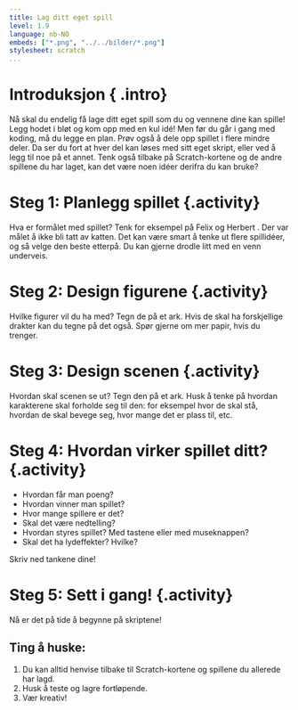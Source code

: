```yaml
---
title: Lag ditt eget spill
level: 1.9
language: nb-NO
embeds: ["*.png", "../../bilder/*.png"]
stylesheet: scratch
...
```


# Introduksjon { .intro}

Nå skal du endelig få lage ditt eget spill som du og vennene dine kan spille! 
Legg hodet i bløt og kom opp med en kul idé! 
Men før du går i gang med koding, må du legge en plan. Prøv også å dele opp spillet i flere mindre
deler. Da ser du fort at hver del kan løses med sitt eget skript, eller ved å legg til noe på et
annet. Tenk også tilbake på Scratch-kortene og de andre spillene du har laget, 
kan det være noen idéer derifra du kan bruke?

# Steg 1: Planlegg spillet {.activity}

Hva er formålet med spillet? Tenk for eksempel på Felix og Herbert . Der var målet å ikke bli tatt av
katten. Det kan være smart å tenke ut flere spillidéer, og så velge den beste etterpå. Du kan gjerne
drodle litt med en venn underveis.

# Steg 2: Design figurene {.activity}

Hvilke figurer vil du ha med? Tegn de på et ark. Hvis de skal ha forskjellige drakter kan du
tegne på det også. Spør gjerne om mer papir, hvis du trenger. 

# Steg 3: Design scenen {.activity}

Hvordan skal scenen se ut? Tegn den på et ark. Husk å tenke på hvordan karakterene skal
forholde seg til den: for eksempel hvor de skal stå, hvordan de skal bevege seg, hvor mange det er
plass til, etc.


# Steg 4: Hvordan virker spillet ditt? {.activity}

* Hvordan får man poeng?
* Hvordan vinner man spillet?
* Hvor mange spillere er det?
* Skal det være nedtelling?
* Hvordan styres spillet? Med tastene eller med museknappen?
* Skal det ha lydeffekter? Hvilke?

Skriv ned tankene dine!


# Steg 5: Sett i gang! {.activity}

Nå er det på tide å begynne på skriptene!

## Ting å huske:

1. Du kan alltid henvise tilbake til Scratch-kortene og spillene du allerede har lagd.
2. Husk å teste og lagre fortløpende. 
3. Vær kreativ!
